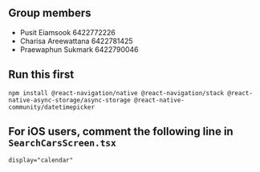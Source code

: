 ## Group members
- Pusit Eiamsook 6422772226
- Charisa Areewattana 6422781425
- Praewaphun Sukmark 6422790046

## Run this first
```
npm install @react-navigation/native @react-navigation/stack @react-native-async-storage/async-storage @react-native-community/datetimepicker
```
## For iOS users, comment the following line in `SearchCarsScreen.tsx`
```
display="calendar"
```
